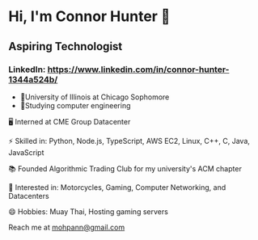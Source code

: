 # Hi, I'm Connor Hunter :slightly_smiling_face:
## Aspiring Technologist
### LinkedIn: https://www.linkedin.com/in/connor-hunter-1344a524b/

 - 📖University of Illinois at Chicago Sophomore
 - 💭Studying computer engineering

🖥️ Interned at CME Group Datacenter

⚡ Skilled in: Python, Node.js, TypeScript, AWS EC2, Linux, C++, C, Java, JavaScript

📚 Founded Algorithmic Trading Club for my university's ACM chapter

💬 Interested in: Motorcycles, Gaming, Computer Networking, and Datacenters

😄 Hobbies: Muay Thai, Hosting gaming servers


Reach me at mohpann@gmail.com

<!--
**Mohpann/Mohpann** is a ✨ _special_ ✨ repository because its `README.md` (this file) appears on your GitHub profile.

Here are some ideas to get you started:
- 🔭 I’m currently working on ...
- 🌱 I’m currently learning ...
- 👯 I’m looking to collaborate on ...
- 🤔 I’m looking for help with ...
- 💬 Ask me about ...
- 📫 How to reach me: ...
- 😄 Pronouns: ...
- ⚡ Fun fact: ...
DISPLAY LEETCODE STATS (I kinda suck rn)
**![Leetcode Stats](https://leetcard.jacoblin.cool/Mopann)
-->
